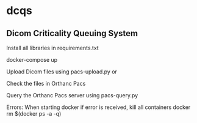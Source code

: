# dcqs
Dicom Criticality Queuing System
------

Install all libraries in requirements.txt

docker-compose up

Upload Dicom files using pacs-upload.py <zip file> or <directory>

Check the files in Orthanc Pacs

Query the Orthanc Pacs server using pacs-query.py


Errors:
When starting docker if error is received, kill all containers
docker rm $(docker ps -a -q)

